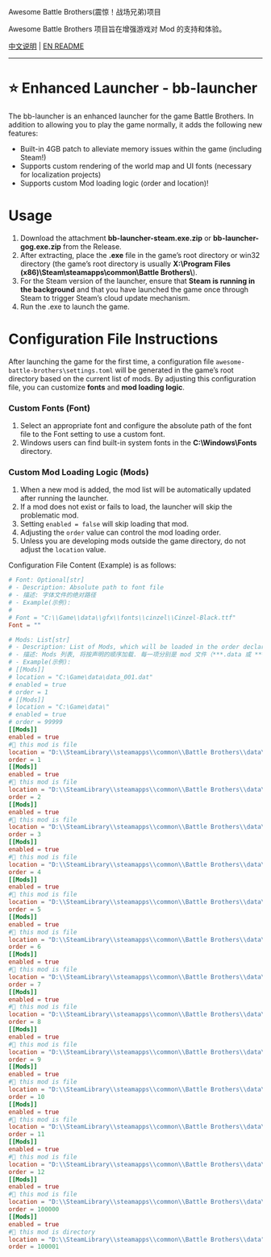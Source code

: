 Awesome Battle Brothers(震惊！战场兄弟)项目

Awesome Battle Brothers 项目旨在增强游戏对 Mod 的支持和体验。

[中文说明](./README.md) | [EN README](./README_EN.md)

---
⭐️ Enhanced Launcher - bb-launcher
==========================================
The bb-launcher is an enhanced launcher for the game Battle Brothers. In addition to allowing you to play the game normally, it adds the following new features:

- Built-in 4GB patch to alleviate memory issues within the game (including Steam!)
- Supports custom rendering of the world map and UI fonts (necessary for localization projects)
- Supports custom Mod loading logic (order and location)!

Usage
==========================================
1. Download the attachment **bb-launcher-steam.exe.zip** or **bb-launcher-gog.exe.zip** from the Release.
2. After extracting, place the **.exe** file in the game’s root directory or win32 directory (the game’s root directory is usually **X:\\Program Files (x86)\\Steam\\steamapps\\common\\Battle Brothers\\**).
3. For the Steam version of the launcher, ensure that **Steam is running in the background** and that you have launched the game once through Steam to trigger Steam’s cloud update mechanism.
4. Run the .exe to launch the game.


Configuration File Instructions
==========================================
After launching the game for the first time, a configuration file `awesome-battle-brothers\settings.toml` will be generated in the game’s root directory based on the current list of mods. By adjusting this configuration file, you can customize **fonts** and **mod loading logic**.

### Custom Fonts (Font)
1. Select an appropriate font and configure the absolute path of the font file to the Font setting to use a custom font.
2. Windows users can find built-in system fonts in the **C:\Windows\Fonts** directory.

### Custom Mod Loading Logic (Mods)
1. When a new mod is added, the mod list will be automatically updated after running the launcher.
2. If a mod does not exist or fails to load, the launcher will skip the problematic mod.
3. Setting `enabled = false` will skip loading that mod.
4. Adjusting the `order` value can control the mod loading order.
5. Unless you are developing mods outside the game directory, do not adjust the `location` value.


Configuration File Content (Example) is as follows:
```toml
# Font: Optional[str]
# - Description: Absolute path to font file
# - 描述: 字体文件的绝对路径
# - Example(示例):
#
# Font = "C:\\Game\\data\\gfx\\fonts\\cinzel\\Cinzel-Black.ttf"
Font = ""

# Mods: List[str]
# - Description: List of Mods, which will be loaded in the order declared. Items are absolute path to mod file(***.data or ***.zip) or mod folder(the "data" folder),
# - 描述: Mods 列表, 将按声明的顺序加载. 每一项分别是 mod 文件（***.data 或 ***.zip）或 mod 文件夹（“data”文件夹）的绝对路径
# - Example(示例):
# [[Mods]]
# location = "C:\Game\data\data_001.dat"
# enabled = true
# order = 1
# [[Mods]]
# location = "C:\Game\data\"
# enabled = true
# order = 99999
[[Mods]]
enabled = true
#📄 this mod is file
location = "D:\\SteamLibrary\\steamapps\\common\\Battle Brothers\\data\\Event Frequency 100-82-1-0-1605735549.zip"
order = 1
[[Mods]]
enabled = true
#📄 this mod is file
location = "D:\\SteamLibrary\\steamapps\\common\\Battle Brothers\\data\\Lair Info Compilation-359-1-0-1613879637.zip"
order = 2
[[Mods]]
enabled = true
#📄 this mod is file
location = "D:\\SteamLibrary\\steamapps\\common\\Battle Brothers\\data\\Named Item Rarity in Shops - 50 percent more chance-321-1-0-1604504297.zip"
order = 3
[[Mods]]
enabled = true
#📄 this mod is file
location = "D:\\SteamLibrary\\steamapps\\common\\Battle Brothers\\data\\No Restriction Arena - V2-276-1-4-0-41-1601095752.zip"
order = 4
[[Mods]]
enabled = true
#📄 this mod is file
location = "D:\\SteamLibrary\\steamapps\\common\\Battle Brothers\\data\\Sight_range_3x_hooked-78-1-4-0-40-1598538924.zip"
order = 5
[[Mods]]
enabled = true
#📄 this mod is file
location = "D:\\SteamLibrary\\steamapps\\common\\Battle Brothers\\data\\data_001.dat"
order = 6
[[Mods]]
enabled = true
#📄 this mod is file
location = "D:\\SteamLibrary\\steamapps\\common\\Battle Brothers\\data\\data_003.dat"
order = 7
[[Mods]]
enabled = true
#📄 this mod is file
location = "D:\\SteamLibrary\\steamapps\\common\\Battle Brothers\\data\\data_004.dat"
order = 8
[[Mods]]
enabled = true
#📄 this mod is file
location = "D:\\SteamLibrary\\steamapps\\common\\Battle Brothers\\data\\data_006.dat"
order = 9
[[Mods]]
enabled = true
#📄 this mod is file
location = "D:\\SteamLibrary\\steamapps\\common\\Battle Brothers\\data\\data_008.dat"
order = 10
[[Mods]]
enabled = true
#📄 this mod is file
location = "D:\\SteamLibrary\\steamapps\\common\\Battle Brothers\\data\\data_010.dat"
order = 11
[[Mods]]
enabled = true
#📄 this mod is file
location = "D:\\SteamLibrary\\steamapps\\common\\Battle Brothers\\data\\data_160.dat"
order = 12
[[Mods]]
enabled = true
#📄 this mod is file
location = "D:\\SteamLibrary\\steamapps\\common\\Battle Brothers\\data\\zdata_cn.zip"
order = 100000
[[Mods]]
enabled = true
#📂 this mod is directory
location = "D:\\SteamLibrary\\steamapps\\common\\Battle Brothers\\data"
order = 100001
```
